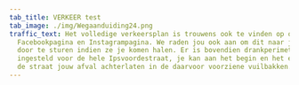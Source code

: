 ```yaml
---
tab_title: VERKEER test
tab_image: ./img/Wegaanduiding24.png
traffic_text: Het volledige verkeersplan is trouwens ook te vinden op onze
  Facebookpagina en Instagrampagina. We raden jou ook aan om dit naar je ouders
  door te sturen indien ze je komen halen. Er is bovendien drankperimeter
  ingesteld voor de hele Ipsvoordestraat, je kan aan het begin en het einde van
  de straat jouw afval achterlaten in de daarvoor voorziene vuilbakken. test
---
```

